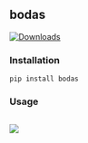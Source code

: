 ## bodas

[![Downloads](https://pepy.tech/badge/bodas)](https://pepy.tech/project/bodas)


### Installation
`pip install bodas`


### Usage
```python

```


![](https://github.com/urbanij/bodas/blob/main/docs/example1.png?raw=true)
